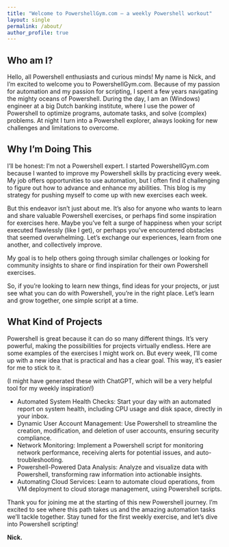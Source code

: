 ```yaml
---
title: "Welcome to PowershellGym.com – a weekly Powershell workout"
layout: single
permalink: /about/
author_profile: true
---
```


## Who am I?

Hello, all Powershell enthusiasts and curious minds! My name is Nick, and I’m excited to welcome you to PowershellGym.com. Because of my passion for automation and my passion for scripting, I spent a few years navigating the mighty oceans of Powershell. During the day, I am an (Windows) engineer at a big Dutch banking institute, where I use the power of Powershell to optimize programs, automate tasks, and solve (complex) problems. At night I turn into a Powershell explorer, always looking for new challenges and limitations to overcome.

## Why I’m Doing This

I’ll be honest: I’m not a Powershell expert. I started PowershellGym.com because I wanted to improve my Powershell skills by practicing every week. My job offers opportunities to use automation, but I often find it challenging to figure out how to advance and enhance my abilities. This blog is my strategy for pushing myself to come up with new exercises each week.

But this endeavor isn’t just about me. It’s also for anyone who wants to learn and share valuable Powershell exercises, or perhaps find some inspiration for exercises here. Maybe you’ve felt a surge of happiness when your script executed flawlessly (like I get), or perhaps you’ve encountered obstacles that seemed overwhelming. Let’s exchange our experiences, learn from one another, and collectively improve.

My goal is to help others going through similar challenges or looking for community insights to share or find inspiration for their own Powershell exercises.

So, if you’re looking to learn new things, find ideas for your projects, or just see what you can do with Powershell, you’re in the right place. Let’s learn and grow together, one simple script at a time.

## What Kind of Projects

Powershell is great because it can do so many different things. It’s very powerful, making the possibilities for projects virtually endless. Here are some examples of the exercises I might work on. But every week, I’ll come up with a new idea that is practical and has a clear goal. This way, it’s easier for me to stick to it.

(I might have generated these with ChatGPT, which will be a very helpful tool for my weekly inspiration!)

* Automated System Health Checks: Start your day with an automated report on system health, including CPU usage and disk space, directly in your inbox.
* Dynamic User Account Management: Use Powershell to streamline the creation, modification, and deletion of user accounts, ensuring security compliance.
* Network Monitoring: Implement a Powershell script for monitoring network performance, receiving alerts for potential issues, and auto-troubleshooting.
* Powershell-Powered Data Analysis: Analyze and visualize data with Powershell, transforming raw information into actionable insights.
* Automating Cloud Services: Learn to automate cloud operations, from VM deployment to cloud storage management, using Powershell scripts.

Thank you for joining me at the starting of this new Powershell journey. I’m excited to see where this path takes us and the amazing automation tasks we’ll tackle together. Stay tuned for the first weekly exercise, and let’s dive into Powershell scripting!

**Nick.**
